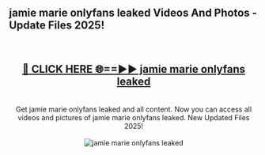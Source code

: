 <h2>jamie marie onlyfans leaked Videos And Photos - Update Files 2025!</h2>
<br>
<div align="center">
<h2><a href="https://linkcuts.com/hfmhzwbr" rel="nofollow">🔴 CLICK HERE 🌐==►► jamie marie onlyfans leaked</a></h2>
<br>
Get jamie marie onlyfans leaked and all content. Now you can access all videos and pictures of jamie marie onlyfans leaked. New Updated Files 2025!
<br>
<br>
<a href="https://linkcuts.com/hfmhzwbr" rel="nofollow" data-target="animated-image.originalLink"><img src="https://i.ibb.co.com/WyWwxjT/player-gif2.gif" alt="jamie marie onlyfans leaked" style="max-width: 100%; display: inline-block;" data-target="animated-image.originalImage"></a>
</div>
<br>